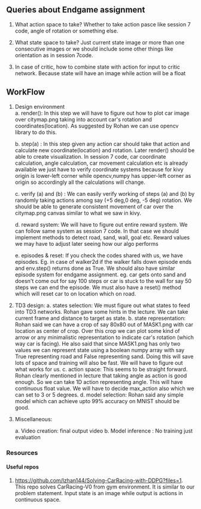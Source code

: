 ## Queries about Endgame assignment

1. What action space to take? Whether to take action pasce like session 7 code, angle of rotation or something else.

2. What state space to take? Just current state image or more than one consecutive images or we should include some other things like orientation as in session  7code.

3. In case of critic, how to combine state with action for input to critic network. Because state will have an image while action will be a float 


## WorkFlow

1. Design environment  
    a. render(): In this step we will have to figure out how to plot car image over citymap.png taking into account car's rotation and coordinates(location). As suggested by Rohan we can use opencv library to do this.  
    
    b. step(a) : In this step given any action car should take that action and calculate new coordinate(location) and rotation. Later render() should be able to create visualization. In session 7 code, car coordinate calculation, angle calculation, car movement calculation etc is already available we just have to verify coordinate systems because for kivy origin is lower-left corner while opencv,numpy has upper-left corner as origin so accordingly all the calculations will change.
    
    c. verify (a) and (b) : We can easily verify working of steps (a) and (b) by randomly taking actions among say (+5 deg,0 deg, -5 deg) rotation. We should be able to generate consistent movement of car over the citymap.png canvas similar to what we saw in kivy.
    
    d. reward system: We will have to figure out entire reward system. We can follow same system as session 7 code. In that case we should implement methods to detect road, sand, wall, goal etc. Reward values we may have to adjust later seeing how our algo performs
    
    e. episodes & reset: If you check the codes shared with us, we have episodes. Eg. in case of walker2d if the walker falls down episode ends and env.step() returns done as True. We should also have similar episode system for endgame assignment. eg. car gets onto sand and doesn't come out for say 100 steps or car is stuck to the wall for say 50 steps we can end the episode. We must also have a reset() method which will reset car to on location which on road.
    
2. TD3 design:
    a. states selection: We must figure out what states to feed into TD3 networks. Rohan gave some hints in the lecture. We can take current frame and distance to target as state. 
    b. state representation: Rohan said we can have a crop of say 80x80 out of MASK1.png with car location as center of crop. Over this crop we can plot some kind of arrow or any minimalistic representation to indicate car's rotation (which way car is facing). He also said that since MASK1.png has only two values we can represent state using a boolean numpy array with say True representing road and False representing sand. Doing this will save lots of space and training will also be fast. We will have to figure out what works for us.
    c. action space: This seems to be straight forward. Rohan clearly mentioned in lecture that taking angle as action is good enough. So we can take 1D action representing angle. This will have continuous float value. We will have to decide max_action also which we can set to 3 or 5 degrees.
    d. model selection: Rohan said any simple model which can achieve upto 99% accuracy on MNIST should be good. 
3. Miscellaneous:  
    
    a. Video creation: final output video
    b. Model inference : No training just evaluation


### Resources

#### Useful repos

1. https://github.com/lzhan144/Solving-CarRacing-with-DDPG?files=1. 
This repo solves CarRacing-V0 from gym environment. It is similar to our problem statement. Input state is an image  while output is actions in continuous space.


